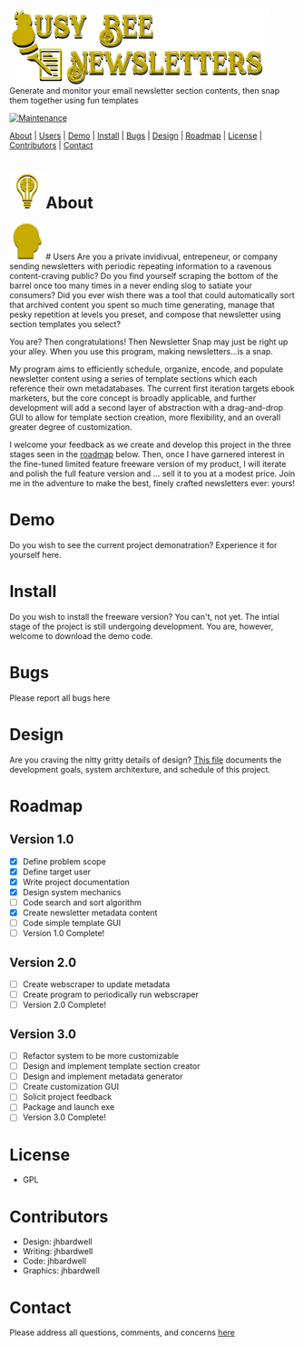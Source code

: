 ![Readme Header](/images/header-readme.png)
Generate and monitor your email newsletter section contents, then snap them together using fun templates

[![Maintenance](https://img.shields.io/badge/Maintained-yes-green.svg)](https://github.com/jhbardwell/Newsletter-Concatenator-Program)

[About](#About) | [Users](#Users) | [Demo](#Demo) | [Install](#Install) | [Bugs](#Bugs) | [Design](#Design) | [Roadmap](#Roadmap) | [License](#License) | [Contributors](#Contributors) | [Contact](#Contact)

# ![About](/images/about.png)About 

![Users](/images/users.png)# Users
Are you a private invidivual, entrepeneur, or company sending newsletters with periodic repeating information to a ravenous content-craving public? Do you find yourself scraping the bottom of the barrel once too many times in a never ending slog to satiate your consumers? Did you ever wish there was a tool that could automatically sort that archived content you spent so much time generating, manage that pesky repetition at levels you preset, and compose that newsletter using section templates you select? 

You are? Then congratulations! Then Newsletter Snap may just be right up your alley. When you use this program, making newsletters...is a snap.

My program aims to efficiently schedule, organize, encode, and populate newsletter content using a series of template sections which each reference their own metadatabases. The current first iteration targets ebook marketers, but the core concept is broadly applicable, and further development will add a second layer of abstraction with a drag-and-drop GUI to allow for template section creation, more flexibility, and an overall greater degree of customization. 

I welcome your feedback as we create and develop this project in the three stages seen in the [roadmap](#Roadmap) below. Then, once I have garnered interest in the fine-tuned limited feature freeware version of my product, I will iterate and polish the full feature version and ... sell it to you at a modest price. Join me in the adventure to make the best, finely crafted newsletters ever: yours!
# Demo
Do you wish to see the current project demonatration? Experience it for yourself here.
# Install
Do you wish to install the freeware version? You can't, not yet. The intial stage of the project is still undergoing development. You are, however, welcome to download the demo code.
# Bugs
Please report all bugs here
# Design
Are you craving the nitty gritty details of design? [This file](DESIGNDOC.md) documents the development goals, system architexture, and schedule of this project.
# Roadmap
## Version 1.0
- [X] Define problem scope
- [X] Define target user
- [X] Write project documentation
- [X] Design system mechanics
- [ ] Code search and sort algorithm
- [X] Create newsletter metadata content
- [ ] Code simple template GUI
- [ ] Version 1.0 Complete!
## Version 2.0
- [ ] Create webscraper to update metadata
- [ ] Create program to periodically run webscraper
- [ ] Version 2.0 Complete!
## Version 3.0
- [ ] Refactor system to be more customizable
- [ ] Design and implement template section creator
- [ ] Design and implement metadata generator
- [ ] Create customization GUI
- [ ] Solicit project feedback
- [ ] Package and launch exe
- [ ] Version 3.0 Complete!
# License
- GPL
# Contributors
- Design: jhbardwell
- Writing: jhbardwell
- Code: jhbardwell
- Graphics: jhbardwell
# Contact
Please address all questions, comments, and concerns [here](jhbardwell@gmail.com)
